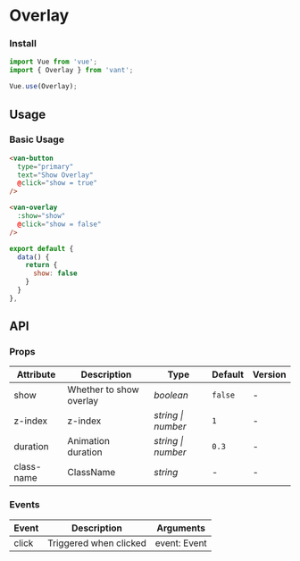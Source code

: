 # Overlay

### Install

``` javascript
import Vue from 'vue';
import { Overlay } from 'vant';

Vue.use(Overlay);
```

## Usage

### Basic Usage

```html
<van-button
  type="primary"
  text="Show Overlay"
  @click="show = true"
/>

<van-overlay
  :show="show"
  @click="show = false"
/>
```

```js
export default {
  data() {
    return {
      show: false
    }
  }
},
```

## API

### Props

| Attribute | Description | Type | Default | Version |
|------|------|------|------|------|
| show | Whether to show overlay | *boolean* | `false` | - |
| z-index | z-index | *string \| number* | `1` | - |
| duration | Animation duration | *string \| number* | `0.3` | - |
| class-name | ClassName | *string* | - | - |

### Events

| Event | Description | Arguments |
|------|------|------|
| click | Triggered when clicked | event: Event |
